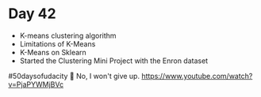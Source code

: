 # Day 42
* K-means clustering algorithm
* Limitations of K-Means
* K-Means on Sklearn
* Started the Clustering Mini Project with the Enron dataset

#50daysofudacity :raised_hands:
No, I won't give up.
https://www.youtube.com/watch?v=PjaPYWMjBVc 
